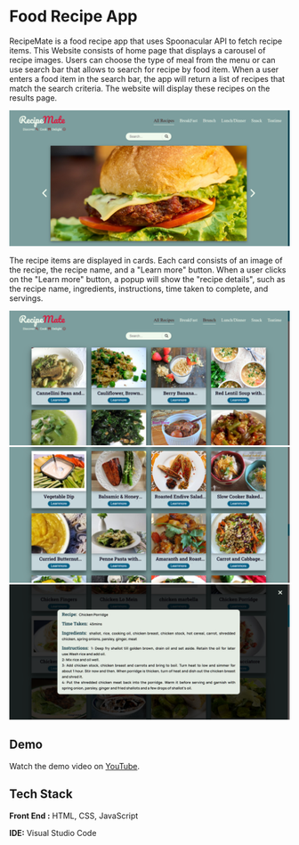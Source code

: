
# Food Recipe App

RecipeMate is a food recipe app that uses Spoonacular API to fetch recipe items. This Website consists of home page that displays a carousel of recipe images. Users can choose the type of meal from the menu or can use search bar that allows to search for recipe by food item. When a user enters a food item in the search bar, the app will return a list of recipes that match the search criteria. The website will display these recipes on the results page.

![screenshot](screencast/FoodRecipe.png)

The recipe items are displayed in cards. Each card consists of an image of the recipe, the recipe name, and a "Learn more" button. When a user clicks on the "Learn more" button, a popup will show the "recipe details", such as the recipe name, ingredients, instructions, time taken to complete, and servings.

![screenshot](screencast/FoodRecipe1.png)
![screenshot](screencast/FoodRecipe2.png)
![screenshot](screencast/FoodRecipe3.png)

## Demo

Watch the demo video on [YouTube](https://youtu.be/R9D5XZF07qE).


## Tech Stack

**Front End :** HTML, CSS, JavaScript

**IDE:** Visual Studio Code
